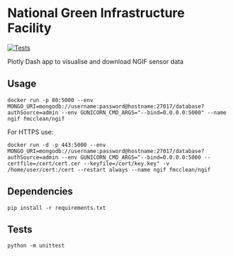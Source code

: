 # National Green Infrastructure Facility

[![Tests](https://github.com/fmcclean/ngif/workflows/Tests/badge.svg)](https://github.com/fmcclean/ngif/actions)

Plotly Dash app to visualise and download NGIF sensor data

## Usage
`docker run -p 80:5000 --env MONGO_URI=mongodb://username:password@hostname:27017/database?authSource=admin --env GUNICORN_CMD_ARGS="--bind=0.0.0.0:5000" --name ngif fmcclean/ngif`

For HTTPS use:

`docker run -d -p 443:5000 --env MONGO_URI=mongodb://username:password@hostname:27017/database?authSource=admin --env GUNICORN_CMD_ARGS="--bind=0.0.0.0:5000 --certfile=/cert/cert.cer --keyfile=/cert/key.key" -v /home/user/cert:/cert --restart always --name ngif fmcclean/ngif`

## Dependencies
`pip install -r requirements.txt`

## Tests
`python -m unittest`
